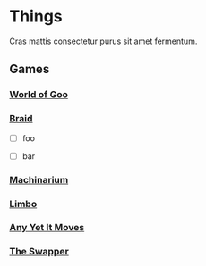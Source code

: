 Things
======

Cras mattis consectetur purus sit amet fermentum.


Games
-----


### [World of Goo](http://www.worldofgoo.com)


### [Braid](http://braid-game.com)

 * [ ] foo
 * [ ] bar


### [Machinarium](http://machinarium.net)


### [Limbo](http://limbogame.org)


### [Any Yet It Moves](http://www.andyetitmoves.net)


### [The Swapper](http://facepalmgames.com/the-swapper/)
